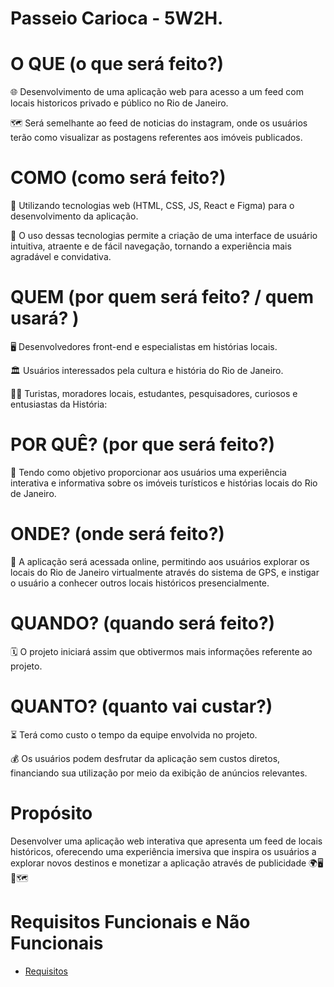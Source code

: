 # Passeio Carioca - 5W2H.

# O QUE (o que será feito?)

🌐 Desenvolvimento de uma aplicação web para acesso a um feed com locais historicos privado e público no Rio de Janeiro. 

🗺️ Será semelhante ao feed de noticias do instagram, onde os usuários terão como visualizar as postagens referentes aos imóveis publicados.


# COMO (como será feito?)

🚀 Utilizando tecnologias web (HTML, CSS, JS, React e Figma) para o desenvolvimento da aplicação. 

🎨 O uso dessas tecnologias permite a criação de uma interface de usuário intuitiva, atraente e de fácil navegação, tornando a experiência mais agradável e convidativa.


# QUEM (por quem será feito? / quem usará? )

🖥️ Desenvolvedores front-end e especialistas em histórias locais. 

🏛️ Usuários interessados pela cultura e história do Rio de Janeiro.

🕵️‍♂️ Turistas, moradores locais, estudantes, pesquisadores, curiosos e entusiastas da História:

# POR QUÊ? (por que será feito?)

🏢 Tendo como objetivo proporcionar aos usuários uma experiência interativa e informativa sobre os imóveis turísticos e histórias locais do Rio de Janeiro.


# ONDE? (onde será feito?)

📲 A aplicação será acessada online, permitindo aos usuários explorar os locais do Rio de Janeiro virtualmente através do sistema de GPS, e instigar o usuário a conhecer outros locais históricos presencialmente.

# QUANDO? (quando será feito?)

🗓️ O projeto iniciará assim que obtivermos mais informações referente ao projeto.

# QUANTO? (quanto vai custar?)

⏳ Terá como custo o tempo da equipe envolvida no projeto.

💰 Os usuários podem desfrutar da aplicação sem custos diretos, financiando sua utilização por meio da exibição de anúncios relevantes.

# Propósito

Desenvolver uma aplicação web interativa que apresenta um feed de locais históricos, oferecendo uma experiência imersiva que inspira os usuários a explorar novos destinos e monetizar a aplicação através de publicidade 🌍🖥️📸🗺️


# Requisitos Funcionais e Não Funcionais
- [Requisitos](https://github.com/Felipe-Filgueiras/FrontTarde/blob/main/requisitos.md)
